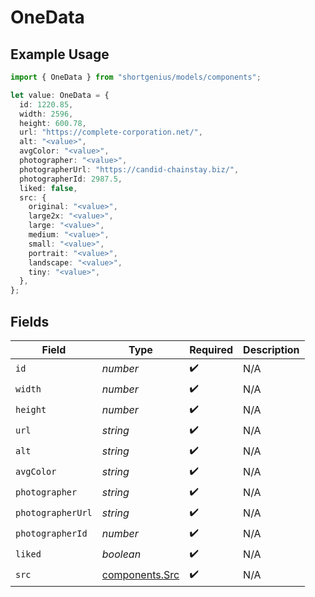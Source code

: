# OneData

## Example Usage

```typescript
import { OneData } from "shortgenius/models/components";

let value: OneData = {
  id: 1220.85,
  width: 2596,
  height: 600.78,
  url: "https://complete-corporation.net/",
  alt: "<value>",
  avgColor: "<value>",
  photographer: "<value>",
  photographerUrl: "https://candid-chainstay.biz/",
  photographerId: 2987.5,
  liked: false,
  src: {
    original: "<value>",
    large2x: "<value>",
    large: "<value>",
    medium: "<value>",
    small: "<value>",
    portrait: "<value>",
    landscape: "<value>",
    tiny: "<value>",
  },
};
```

## Fields

| Field                                            | Type                                             | Required                                         | Description                                      |
| ------------------------------------------------ | ------------------------------------------------ | ------------------------------------------------ | ------------------------------------------------ |
| `id`                                             | *number*                                         | :heavy_check_mark:                               | N/A                                              |
| `width`                                          | *number*                                         | :heavy_check_mark:                               | N/A                                              |
| `height`                                         | *number*                                         | :heavy_check_mark:                               | N/A                                              |
| `url`                                            | *string*                                         | :heavy_check_mark:                               | N/A                                              |
| `alt`                                            | *string*                                         | :heavy_check_mark:                               | N/A                                              |
| `avgColor`                                       | *string*                                         | :heavy_check_mark:                               | N/A                                              |
| `photographer`                                   | *string*                                         | :heavy_check_mark:                               | N/A                                              |
| `photographerUrl`                                | *string*                                         | :heavy_check_mark:                               | N/A                                              |
| `photographerId`                                 | *number*                                         | :heavy_check_mark:                               | N/A                                              |
| `liked`                                          | *boolean*                                        | :heavy_check_mark:                               | N/A                                              |
| `src`                                            | [components.Src](../../models/components/src.md) | :heavy_check_mark:                               | N/A                                              |